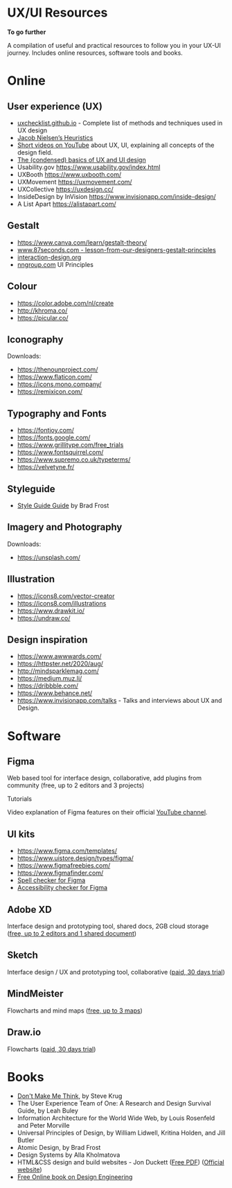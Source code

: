 # UX/UI Resources

**To go further**

A compilation of useful and practical resources to follow you in your UX-UI journey. Includes online resources, software tools and books.


# Online


## User experience (UX)

- [uxchecklist.github.io](https://uxchecklist.github.io/) - Complete list of methods and techniques used in UX design
- [Jacob Nielsen’s Heuristics](https://www.nngroup.com/articles/ten-usability-heuristics/)
- [Short videos on YouTube](https://www.youtube.com/c/NNgroup/videos) about UX, UI, explaining all concepts of the design field.
- [The (condensed) basics of UX and UI design](https://medium.com/hh-design/crash-course-ui-design-25d13ff60962)
- Usability.gov https://www.usability.gov/index.html
- UXBooth https://www.uxbooth.com/
- UXMovement https://uxmovement.com/
- UXCollective https://uxdesign.cc/
- InsideDesign by InVision https://www.invisionapp.com/inside-design/
- A List Apart https://alistapart.com/

## Gestalt

- https://www.canva.com/learn/gestalt-theory/
- [www.87seconds.com - lesson-from-our-designers-gestalt-principles](https://www.87seconds.com/lesson-from-our-designers-gestalt-principles/?gclid=EAIaIQobChMIqbLZoYWz3QIVBrXtCh0kPQiaEAAYASAAEgIRF_D_BwE) 
- [interaction-design.org](https://www.interaction-design.org/literature/topics/gestalt-principles)
- [nngroup.com](https://www.nngroup.com/articles/principles-visual-design/) UI Principles

## Colour

- https://color.adobe.com/nl/create
- http://khroma.co/
- https://picular.co/

## Iconography

Downloads:

- https://thenounproject.com/
- https://www.flaticon.com/
- https://icons.mono.company/
- https://remixicon.com/

## Typography and Fonts

- https://fontjoy.com/
- https://fonts.google.com/
- https://www.grillitype.com/free_trials
- https://www.fontsquirrel.com/
- https://www.supremo.co.uk/typeterms/
- https://velvetyne.fr/

## Styleguide

- [Style Guide Guide](https://bradfrost.github.io/style-guide-guide/) by Brad Frost

## Imagery and Photography

Downloads:

- https://unsplash.com/

## Illustration

- https://icons8.com/vector-creator
- https://icons8.com/illustrations
- https://www.drawkit.io/
- https://undraw.co/

## Design inspiration

- https://www.awwwards.com/
- https://httpster.net/2020/aug/
- http://mindsparklemag.com/
- https://medium.muz.li/
- https://dribbble.com/
- https://www.behance.net/
- https://www.invisionapp.com/talks - Talks and interviews about UX and Design.

# Software


## Figma


Web based tool for interface design, collaborative, add plugins from community (free, up to 2 editors and 3 projects)


Tutorials


Video explanation of Figma features on their official [YouTube channel](https://www.youtube.com/playlist?list=PLXDU_eVOJTx6zk5MDarIs0asNoZqlRG23&mkt_tok=eyJpIjoiWXpJd09HRmhOelkzWW1aaCIsInQiOiJoRVRDT05JVSsrNzRzTmtBcUdtcDhVYVNsXC95Z2Vwbm92bzVWeGlGSXlnNVJ0REdad21kR05oNHhOZldOUmtscTJLSlwvWmE1ZFZOV0J4bjFQeGliT0h6cmRybTFFdzBHMTZaOHhTbVhha0tCWlZXbmdYTUE1Mk1pczJuRisxeFZMIn0%3D).


## UI kits

- https://www.figma.com/templates/
- https://www.uistore.design/types/figma/
- https://www.figmafreebies.com/
- https://www.figmafinder.com/
- [Spell checker for Figma](https://www.figma.com/community/plugin/754026612866636376/SPELLL---Spell-Checking-for-Figma)
- [Accessibility checker for Figma](https://www.figma.com/community/plugin/732603254453395948/Stark)

## Adobe XD

Interface design and prototyping tool, shared docs, 2GB cloud storage ([free, up to 2 editors and 1 shared document](https://www.adobe.com/be_en/products/xd.html))


## Sketch

Interface design / UX and prototyping tool, collaborative ([paid, 30 days trial](https://www.sketch.com/))


## MindMeister

Flowcharts and mind maps ([free, up to 3 maps](https://www.mindmeister.com/))


## Draw.io

Flowcharts ([paid, 30 days trial](https://drawio-app.com/))


# Books

- [Don't Make Me Think](https://www.lames.it/wp-content/uploads/2017/04/Dont_Make_Me_Think_A_Common_Sense_Approach_to_Web_Usability_2nd_Ed_2005.pdf), by Steve Krug
- The User Experience Team of One: A Research and Design Survival Guide, by Leah Buley
- Information Architecture for the World Wide Web, by Louis Rosenfeld and Peter Morville
- Universal Principles of Design, by William Lidwell, Kritina Holden, and Jill Butler
- Atomic Design, by Brad Frost
- Design Systems by Alla Kholmatova
- HTML&CSS design and build websites - Jon Duckett ([Free PDF](https://wtf.tw/ref/duckett.pdf)) ([Official website](http://www.htmlandcssbook.com/))
- [Free Online book on Design Engineering](https://www.designbetter.co/design-engineering-handbook)
